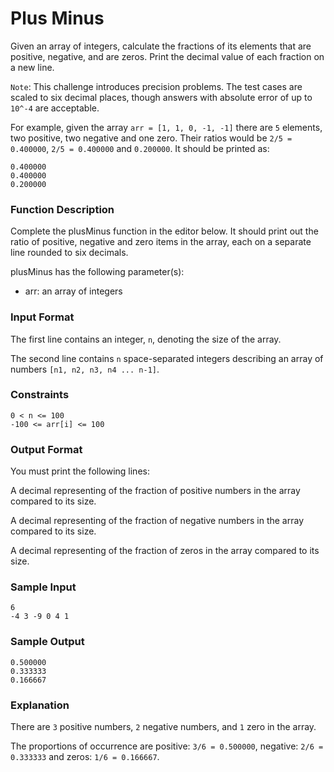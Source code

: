 # Plus Minus

Given an array of integers, calculate the fractions of its elements that are positive, negative, and are zeros. Print the decimal value of each fraction on a new line.

`Note`: This challenge introduces precision problems. The test cases are scaled to six decimal places, though answers with absolute error of up to `10^-4` are acceptable.

For example, given the array `arr = [1, 1, 0, -1, -1]` there are `5` elements, two positive, two negative and one zero. Their ratios would be `2/5 = 0.400000`, `2/5 = 0.400000` and `0.200000`. It should be printed as:

```
0.400000
0.400000
0.200000
```

### Function Description

Complete the plusMinus function in the editor below. It should print out the ratio of positive, negative and zero items in the array, each on a separate line rounded to six decimals.

plusMinus has the following parameter(s):

- arr: an array of integers

### Input Format

The first line contains an integer, `n`, denoting the size of the array.

The second line contains `n` space-separated integers describing an array of numbers `[n1, n2, n3, n4 ... n-1]`.

### Constraints

```
0 < n <= 100
-100 <= arr[i] <= 100
```

### Output Format

You must print the following  lines:

A decimal representing of the fraction of positive numbers in the array compared to its size.

A decimal representing of the fraction of negative numbers in the array compared to its size.

A decimal representing of the fraction of zeros in the array compared to its size.

### Sample Input

```
6
-4 3 -9 0 4 1         
```

### Sample Output

```
0.500000
0.333333
0.166667
```

### Explanation

There are `3` positive numbers, `2` negative numbers, and `1` zero in the array.

The proportions of occurrence are positive: `3/6 = 0.500000`, negative: `2/6 = 0.333333` and zeros: `1/6 = 0.166667`.